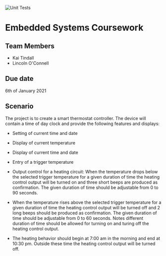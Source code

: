 ![Unit Tests](https://github.com/kTindalland/EmbeddedSystemsCoursework/workflows/Unit%20Tests/badge.svg)
# Embedded Systems Coursework
## Team Members
* Kai Tindall
* Lincoln O'Connell

## Due date
6th of January 2021

## Scenario
The project is to create a smart thermostat controller. The device will contain a time of day clock and provide the following features and displays:

* Setting of current time and date

* Display of current temperature

* Display of current time and date

* Entry of a trigger temperature

* Output control for a heating circuit: When the temperature drops below the selected
trigger temperature for a given duration of time the heating control output will be turned on
and three short beeps are produced as confirmation. The given duration of time should be
adjustable from 0 to 90 seconds.

* When the temperature rises above the selected trigger temperature for a given
duration of time the heating control output will be turned off and 2 long beeps should be
produced as confirmation. The given duration of time should be adjustable from 0 to 60
seconds. Notes different duration of time should be allowed for turning on and turing off
the heating control output.

* The heating behavior should begin at 7:00 am in the morning and end at 10:30 pm.
Outside these time the heating control output will be turned off.
